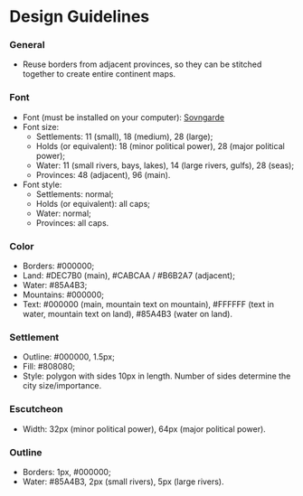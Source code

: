 # Design Guidelines

### General

- Reuse borders from adjacent provinces, so they can be stitched together to create entire continent maps.

### Font

- Font (must be installed on your computer): [Sovngarde](https://www.nexusmods.com/skyrimspecialedition/mods/386)
- Font size: 
  - Settlements: 11 (small), 18 (medium), 28 (large);
  - Holds (or equivalent): 18 (minor political power), 28 (major political power);
  - Water: 11 (small rivers, bays, lakes), 14 (large rivers, gulfs), 28 (seas);
  - Provinces: 48 (adjacent), 96 (main).
- Font style:
  - Settlements: normal;
  - Holds (or equivalent): all caps;
  - Water: normal;
  - Provinces: all caps.

### Color

- Borders: #000000;
- Land: #DEC7B0 (main), #CABCAA / #B6B2A7 (adjacent);
- Water: #85A4B3;
- Mountains: #000000;
- Text: #000000 (main, mountain text on mountain), #FFFFFF (text in water, mountain text on land), #85A4B3 (water on land).

### Settlement

- Outline: #000000, 1.5px;
- Fill: #808080;
- Style: polygon with sides 10px in length. Number of sides determine the city size/importance.

### Escutcheon

- Width: 32px (minor political power), 64px (major political power).

### Outline

- Borders: 1px, #000000;
- Water: #85A4B3, 2px (small rivers), 5px (large rivers).
